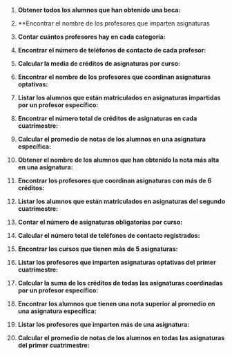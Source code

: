 
1. **Obtener todos los alumnos que han obtenido una beca:**

2. **Encontrar el nombre de los profesores que imparten asignaturas 

3. **Contar cuántos profesores hay en cada categoría:**

4. **Encontrar el número de teléfonos de contacto de cada profesor:**

5. **Calcular la media de créditos de asignaturas por curso:**

6. **Encontrar el nombre de los profesores que coordinan asignaturas optativas:**

7. **Listar los alumnos que están matriculados en asignaturas impartidas por un profesor específico:**

8. **Encontrar el número total de créditos de asignaturas en cada cuatrimestre:**

9. **Calcular el promedio de notas de los alumnos en una asignatura específica:**

10. **Obtener el nombre de los alumnos que han obtenido la nota más alta en una asignatura:**

11. **Encontrar los profesores que coordinan asignaturas con más de 6 créditos:**

12. **Listar los alumnos que están matriculados en asignaturas del segundo cuatrimestre:**

13. **Contar el número de asignaturas obligatorias por curso:**

14. **Calcular el número total de teléfonos de contacto registrados:**

15. **Encontrar los cursos que tienen más de 5 asignaturas:**

16. **Listar los profesores que imparten asignaturas optativas del primer cuatrimestre:**

17. **Calcular la suma de los créditos de todas las asignaturas coordinadas por un profesor específico:**

18. **Encontrar los alumnos que tienen una nota superior al promedio en una asignatura específica:**

19. **Listar los profesores que imparten más de una asignatura:**

20. **Calcular el promedio de notas de los alumnos en todas las asignaturas del primer cuatrimestre:**
